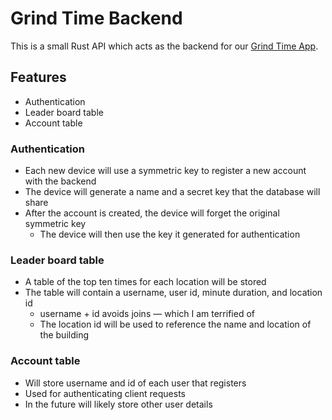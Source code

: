 # Grind Time Backend

This is a small Rust API which acts as the backend for our [Grind Time App](https://github.com/AdrianColaianni/grind_time).

## Features

- Authentication
- Leader board table
- Account table

### Authentication

- Each new device will use a symmetric key to register a new account with the backend
- The device will generate a name and a secret key that the database will share
- After the account is created, the device will forget the original symmetric key
    - The device will then use the key it generated for authentication

### Leader board table

- A table of the top ten times for each location will be stored
- The table will contain a username, user id, minute duration, and location id
    - username + id avoids joins — which I am terrified of
    - The location id will be used to reference the name and location of the building

### Account table

- Will store username and id of each user that registers
- Used for authenticating client requests
- In the future will likely store other user details
